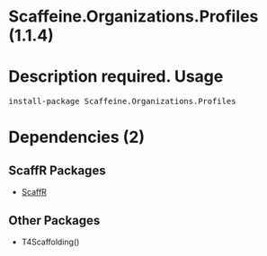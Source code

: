 ﻿Scaffeine.Organizations.Profiles (1.1.4)
======
Description required.
Usage
======
<pre>install-package Scaffeine.Organizations.Profiles</pre>
Dependencies (2)
=====

ScaffR Packages
------
* [ScaffR](https://github.com/wcpro/ScaffR/tree/master/src/ScaffR)

Other Packages
------
* T4Scaffolding()
